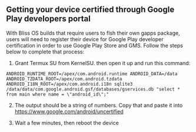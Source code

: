 ## Getting your device certified through Google Play developers portal

With Bliss OS builds that require users to flsh their own gapps package, users will need to register their device for Google Play developer certification in order to use Google Play Store and GMS. 
Follow the steps below to complete that process:

 1) Grant Termux SU from KernelSU. then open it up and run this command:
 ```
ANDROID_RUNTIME_ROOT=/apex/com.android.runtime ANDROID_DATA=/data ANDROID_TZDATA_ROOT=/apex/com.android.tzdata ANDROID_I18N_ROOT=/apex/com.android.i18n sqlite3 /data/data/com.google.android.gsf/databases/gservices.db "select * from main where name = \"android_id\";"
 ```
 
 2) The output should be a string of numbers. Copy that and paste it into https://www.google.com/android/uncertified 

 3) Wait a few minutes, then reboot the device
